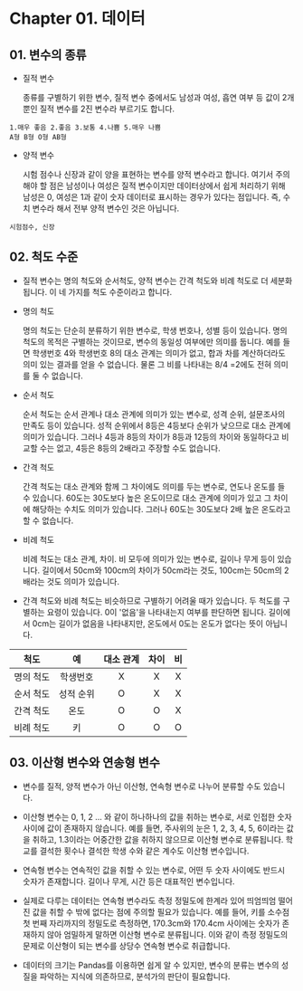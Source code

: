 # Chapter 01. 데이터



## 01. 변수의 종류



- 질적 변수

  종류를 구별하기 위한 변수, 질적 변수 중에서도 남성과 여성, 흡연 여부 등 값이 2개뿐인 질적 변수를 2진 변수라 부르기도 합니다.

```
1.매우 좋음 2.좋음 3.보통 4.나쁨 5.매우 나쁨
A형 B형 O형 AB형
```



- 양적 변수

  시험 점수나 신장과 같이 양을 표현하는 변수를 양적 변수라고 합니다. 여기서 주의해야 할 점은 남성이나 여성은 질적 변수이지만 데이터상에서 쉽게 처리하기 위해 남성은 0, 여성은 1과 같이 숫자 데이터로 표시하는 경우가 있다는 점입니다. 즉, 수치 변수라 해서 전부 양적 변수인 것은 아닙니다.

```
시험점수, 신장
```



## 02. 척도 수준

- 질적 변수는 명의 척도와 순서척도, 양적 변수는 간격 척도와 비례 척도로 더 세분화됩니다. 이 네 가지를 척도 수준이라고 합니다.



- 명의 척도

  명의 척도는 단순히 분류하기 위한 변수로, 학생 번호나, 성별 등이 있습니다. 명의 척도의 목적은 구별하는 것이므로, 변수의 동일성 여부에만 의미를 둡니다. 예를 들면 학생번호 4와 학생번호 8의 대소 관계는 의미가 없고, 합과 차를 계산하더라도 의미 있는 결과를 얻을 수 없습니다. 물론 그 비를 나타내는 8/4 =2에도 전혀 의미를 둘 수 없습니다.



- 순서 척도

  순서 척도는 순서 관계나 대소 관계에 의미가 있는 변수로, 성격 순위, 설문조사의 만족도 등이 있습니다. 성적 순위에서 8등은 4등보다 순위가 낮으므로 대소 관계에 의미가 있습니다. 그러나 4등과 8등의 차이가 8등과 12등의 차이와 동일하다고 비교할 수는 없고, 4등은 8등의 2배라고 주장할 수도 없습니다.



- 간격 척도

  간격 척도는 대소 관계와 함께 그 차이에도 의미를 두는 변수로, 연도나 온도를 들 수 있습니다. 60도는 30도보다 높은 온도이므로 대소 관계에 의미가 있고 그 차이에 해당하는 수치도 의미가 있습니다. 그러나 60도는 30도보다 2배 높은 온도라고 할 수 없습니다.



- 비례 척도

  비례 척도는 대소 관계, 차이. 비 모두에 의미가 있는 변수로, 길이나 무게 등이 있습니다. 길이에서 50cm와 100cm의 차이가 50cm라는 것도, 100cm는 50cm의 2배라는 것도 의미가 있습니다.



- 간격 척도와 비례 척도는 비슷하므로 구별하기 어려울 때가 있습니다. 두 척도를 구별하는 요령이 있습니다. 0이 '없음'을 나타내는지 여부를 판단하면 됩니다. 길이에서  0cm는 길이가 없음을 나타내지만, 온도에서 0도는 온도가 없다는 뜻이 아닙니다.



|   척도    |    예     | 대소 관계 | 차이 |  비  |
| :-------: | :-------: | :-------: | :--: | :--: |
| 명의 척도 | 학생번호  |     X     |  X   |  X   |
| 순서 척도 | 성적 순위 |     O     |  X   |  X   |
| 간격 척도 |   온도    |     O     |  O   |  X   |
| 비례 척도 |    키     |     O     |  O   |  O   |



## 03. 이산형 변수와 연송형 변수



- 변수를 질적, 양적 변수가 아닌 이산형, 연속형 변수로 나누어 분류할 수도 있습니다.

- 이산형 변수는 0, 1, 2 ... 와 같이 하나하나의 값을 취하는 변수로, 서로 인접한 숫자 사이에 값이 존재하지 않습니다. 예를 들면, 주사위의 눈은 1, 2, 3, 4, 5, 6이라는 값을 취하고, 1.3이라는 어중간한 값을 취하지 않으므로 이산형 변수로 분류됩니다. 학교를 결석한 횟수나 결석한 학생 수와 같은 계수도 이산형 변수입니다.
- 연속형 변수는 연속적인 값을 취할 수 있는 변수로, 어떤 두 숫자 사이에도 반드시 숫자가 존재합니다. 길이나 무게, 시간 등은 대표적인 변수입니다.

- 실제로 다루는 데이터는 연속형 변수라도 측정 정밀도에 한계라 있어 띄엄띄엄 떨어진 값을 취할 수 밖에 없다는 점에 주의할 필요가 있습니다. 예를 들어, 키를 소수점 첫 번째 자리까지의 정밀도로 측정하면, 170.3cm와 170.4cm 사이에는 숫자가 존재하지 않아 엄밀하게 말하면 이산형 변수로 분류됩니다. 이와 같이 측정 정밀도의 문제로 이산형이 되는 변수를 상당수 연속형 변수로 취급합니다.
- 데이터의 크기는 Pandas를 이용하면 쉽게 알 수 있지만, 변수의 분류는 변수의 성질을 파악하는 지식에 의존하므로, 분석가의 판단이 필요합니다.